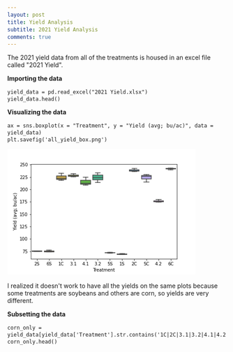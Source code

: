 ```yaml
---
layout: post
title: Yield Analysis
subtitle: 2021 Yield Analysis 
comments: true
---
```


The 2021 yield data from all of the treatments is housed in an excel file called "2021 Yield". 

**Importing the data**
~~~
yield_data = pd.read_excel("2021 Yield.xlsx")
yield_data.head()
~~~

**Visualizing the data**

~~~
ax = sns.boxplot(x = "Treatment", y = "Yield (avg; bu/ac)", data = yield_data)
plt.savefig('all_yield_box.png')
~~~
![box plot of yield by treatment hello](https://raw.githubusercontent.com/gabbymyers/516X-Project/master/_posts/all_yield_box.png)

I realized it doesn't work to have all the yields on the same plots because some treatments are soybeans and others are corn, so yields are very different.

**Subsetting the data**
~~~
corn_only = yield_data[yield_data['Treatment'].str.contains('1C|2C|3.1|3.2|4.1|4.2|5C|6C')]
corn_only.head()
~~~

